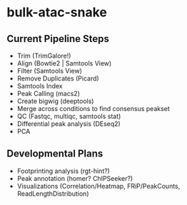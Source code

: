# bulk-atac-snake

## Current Pipeline Steps
- Trim (TrimGalore!)
- Align (Bowtie2 | Samtools View)
- Filter (Samtools View)
- Remove Duplicates (Picard)
- Samtools Index
- Peak Calling (macs2)
- Create bigwig (deeptools)
- Merge across conditions to find consensus peakset
- QC (Fastqc, multiqc, samtools stat)
- Differential peak analysis (DEseq2)
- PCA

## Developmental Plans
- Footprinting analysis (rgt-hint?)
- Peak annotation (homer? ChIPSeeker?)
- Visualizations (Correlation/Heatmap, FRiP/PeakCounts, ReadLengthDistribution) 
